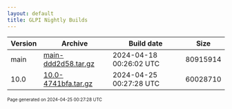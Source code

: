 ```yaml
---
layout: default
title: GLPI Nightly Builds
---
```


Version|Archive|Build date|Size
---|---|---|---
main|[main-ddd2d58.tar.gz](main-ddd2d58.tar.gz)|2024-04-18 00:26:02 UTC|80915914
10.0|[10.0-4741bfa.tar.gz](10.0-4741bfa.tar.gz)|2024-04-25 00:27:28 UTC|60028710

<font size="1">Page generated on 2024-04-25 00:27:28 UTC</font>

